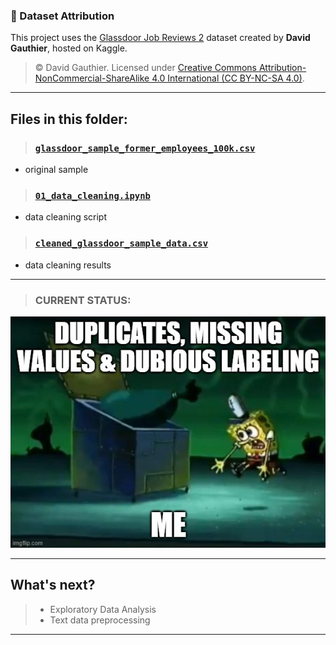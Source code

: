 ### 📂 Dataset Attribution

This project uses the [Glassdoor Job Reviews 2](https://www.kaggle.com/datasets/davidgauthier/glassdoor-job-reviews-2/data) dataset created by **David Gauthier**, hosted on Kaggle.

> © David Gauthier. Licensed under [Creative Commons Attribution-NonCommercial-ShareAlike 4.0 International (CC BY-NC-SA 4.0)](https://creativecommons.org/licenses/by-nc-sa/4.0/).

---

## Files in this folder:
> ### [`glassdoor_sample_former_employees_100k.csv`](./data/glassdoor_sample_former_employees_100k.csv)

- original sample

> ### [`01_data_cleaning.ipynb`](./data/01_data_cleaning.ipynb)

- data cleaning script

> ### [`cleaned_glassdoor_sample_data.csv`](./data/cleaned_glassdoor_sample_data.csv)

- data cleaning results

---
>### CURRENT STATUS:

![Current Status](./memes/spongeBob.jpg)

---

## What's next?
> - Exploratory Data Analysis
> - Text data preprocessing

---
